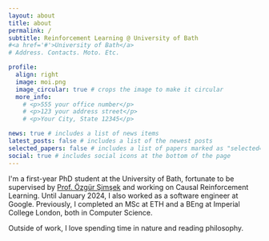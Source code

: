 ```yaml
---
layout: about
title: about
permalink: /
subtitle: Reinforcement Learning @ University of Bath
#<a href='#'>University of Bath</a>
# Address. Contacts. Moto. Etc.

profile:
  align: right
  image: moi.png
  image_circular: true # crops the image to make it circular
  more_info:
    # <p>555 your office number</p>
    # <p>123 your address street</p>
    # <p>Your City, State 12345</p>

news: true # includes a list of news items
latest_posts: false # includes a list of the newest posts
selected_papers: false # includes a list of papers marked as "selected={true}"
social: true # includes social icons at the bottom of the page
---
```


I'm a first-year PhD student at the University of Bath, fortunate to be supervised by [Prof. Özgür Şimşek](https://scholar.google.com/citations?user=z1BYZG0AAAAJ&hl=en) and working on Causal Reinforcement Learning. Until January 2024, I also worked as a software engineer at Google. Previously, I completed an MSc at ETH and a BEng at Imperial College London, both in Computer Science.

Outside of work, I love spending time in nature and reading philosophy.

<!-- Write your biography here. Tell the world about yourself. Link to your favorite [subreddit](http://reddit.com). You can put a picture in, too. The code is already in, just name your picture `prof_pic.jpg` and put it in the `img/` folder.

Put your address / P.O. box / other info right below your picture. You can also disable any of these elements by editing `profile` property of the YAML header of your `_pages/about.md`. Edit `_bibliography/papers.bib` and Jekyll will render your [publications page](/al-folio/publications/) automatically.

Link to your social media connections, too. This theme is set up to use [Font Awesome icons](https://fontawesome.com/) and [Academicons](https://jpswalsh.github.io/academicons/), like the ones below. Add your Facebook, Twitter, LinkedIn, Google Scholar, or just disable all of them. -->
